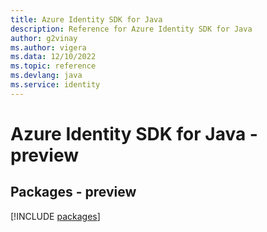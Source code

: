 ```yaml
---
title: Azure Identity SDK for Java
description: Reference for Azure Identity SDK for Java
author: g2vinay
ms.author: vigera
ms.data: 12/10/2022
ms.topic: reference
ms.devlang: java
ms.service: identity
---
```

# Azure Identity SDK for Java - preview
## Packages - preview
[!INCLUDE [packages](identity-index.md)]